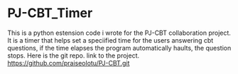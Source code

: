 # PJ-CBT_Timer
This is a python estension code i wrote for the PJ-CBT collaboration project.
It is a timer that helps set a speciified time for the users answering cbt questions,
if the time elapses the program automatically haults, the question stops.
Here is the git repo. link to the project. https://github.com/praiseolotu/PJ-CBT.git 
